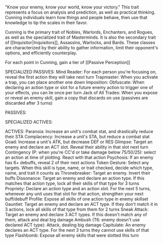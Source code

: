 "Know your enemy, know your world, know your victory."
This trait represents a focus on analysis and prediction, as well as practical thinking. Cunning individuals learn how things and people behave, then use that knowledge to tip the scales in their favor.

Cunning is the primary trait of Nobles, Warlords, Enchanters, and Rogues, as well as the specialized trait of Masterminds. It is also the secondary trait of [[Inquisitor|Inquisitors]], Assassins, Warlocks, and Bards. These classes are characterized by their ability to gather information, limit their opponent's options, and efficiently counterplay.

For each point in Cunning, gain a tier of [[Passive Perception]]

SPECIALIZED PASSIVES:
Mind Reader: For each person you're focusing on, reveal the first action they will take next turn
Trapmaster: When you activate a trap, you can place another one down
Imposition: 
Obfuscate: When declaring an action type or slot for a future enemy action to trigger one of your effects, you can lie once per turn
Jack of All Trades: When you expose or reveal an enemy skill, gain a copy that discards on use (passives are discarded after 3 turns)

PASSIVES:

SPECIALIZED ACTIVES:

ACTIVES:
Paranoia: Increase an unit's combat stat, and drastically reduce their STA
Complacency: Increase a unit's STA, but reduce a combat stat
Goad: Increase a unit's ATK, but decrease DEF or RES
Glimpse: Target an enemy and declare an ACT slot. Reveal their ability in that slot next turn
Contingency (P: when you're CC'd or take damage below 75/50/25): select an action at time of plotting. React with that action
Psychosis: If an enemy has 6+ debuffs, reveal 2 of their next actions
Token Gesture: Select any targets. When this skill is type, name, or trait checked, decide which type, name, and trait it counts as
Thronebreaker: Target an enemy. Invert their buffs
Dissonance: Target an enemy and declare an action type. If this matches that action type, lock all their skills of that type for 3 turns
Propriety: Declare an action type and an action slot. For the next 5 turns, whenever any unit uses that slot for that action, strengthen your next buff/debuff
Profile: Expose all skills of one action type in enemy skillset
Gauntlet: Target an enemy and declare an ACT type. If they don't match it in 3 actions, lock all skills of that type from them for 2 turns
Sneak Attack: Target an enemy and declare 3 ACT types. If this doesn't match any of them, attack and deal big damage
Ambush (T6: enemy doesn't use declared ACT type): Attack, dealing big damage
Capitulate: An enemy declares an ACT type. For the next 3 turns they cannot use skills of that type
Flashbomb: Expose all enemy skills that were slotted this turn